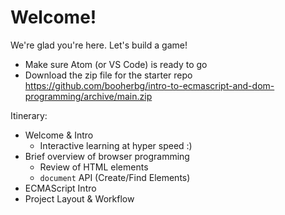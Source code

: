 # Welcome!

We're glad you're here. Let's build a game!

  - Make sure Atom (or VS Code) is ready to go
  - Download the zip file for the starter repo
    https://github.com/booherbg/intro-to-ecmascript-and-dom-programming/archive/main.zip

Itinerary:
  - Welcome & Intro
    - Interactive learning at hyper speed :)
  - Brief overview of browser programming
    - Review of HTML elements
    - `document` API (Create/Find Elements)
  - ECMAScript Intro
  - Project Layout & Workflow
